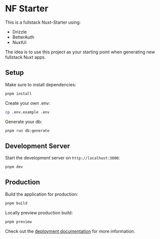 # NF Starter

This is a fullstack Nuxt-Starter using:
- Drizzle
- BetterAuth
- NuxtUi

The idea is to use this project as your starting point when generating new fullstack Nuxt apps.

## Setup

Make sure to install dependencies:

```bash
pnpm install
```

Create your own .env:

```bash
cp .env.example .env
```

Generate your db:

```bash
pnpm run db:generate
```

## Development Server

Start the development server on `http://localhost:3000`:

```bash
pnpm dev
```

## Production

Build the application for production:

```bash
pnpm build
```

Locally preview production build:

```bash
pnpm preview
```

Check out the [deployment documentation](https://nuxt.com/docs/getting-started/deployment) for more information.
